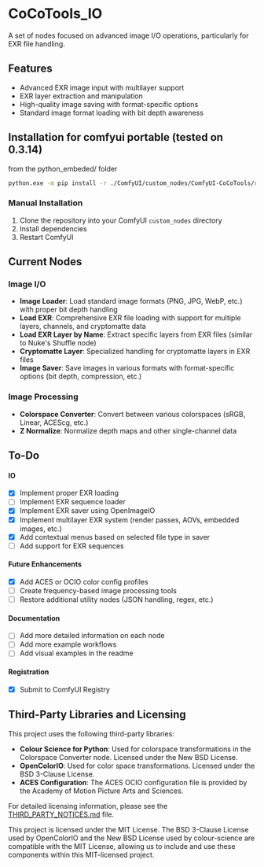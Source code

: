 # CoCoTools_IO

A set of nodes focused on advanced image I/O operations, particularly for EXR file handling.

## Features
- Advanced EXR image input with multilayer support
- EXR layer extraction and manipulation
- High-quality image saving with format-specific options
- Standard image format loading with bit depth awareness


## Installation for comfyui portable (tested on 0.3.14)

from the python_embeded/ folder

```bash
python.exe -m pip install -r ./ComfyUI/custom_nodes/ComfyUI-CoCoTools/requirements.txt
```

### Manual Installation
1. Clone the repository into your ComfyUI `custom_nodes` directory
2. Install dependencies
3. Restart ComfyUI



## Current Nodes

### Image I/O
- **Image Loader**: Load standard image formats (PNG, JPG, WebP, etc.) with proper bit depth handling
- **Load EXR**: Comprehensive EXR file loading with support for multiple layers, channels, and cryptomatte data
- **Load EXR Layer by Name**: Extract specific layers from EXR files (similar to Nuke's Shuffle node)
- **Cryptomatte Layer**: Specialized handling for cryptomatte layers in EXR files
- **Image Saver**: Save images in various formats with format-specific options (bit depth, compression, etc.)

### Image Processing
- **Colorspace Converter**: Convert between various colorspaces (sRGB, Linear, ACEScg, etc.)
- **Z Normalize**: Normalize depth maps and other single-channel data


## To-Do
#### IO
- [x] Implement proper EXR loading
- [ ] Implement EXR sequence loader
- [x] Implement EXR saver using OpenImageIO
- [x] Implement multilayer EXR system (render passes, AOVs, embedded images, etc.)
- [x] Add contextual menus based on selected file type in saver
- [ ] Add support for EXR sequences

#### Future Enhancements
- [x] Add ACES or OCIO color config profiles
- [ ] Create frequency-based image processing tools
- [ ] Restore additional utility nodes (JSON handling, regex, etc.)

#### Documentation
- [ ] Add more detailed information on each node
- [ ] Add more example workflows
- [ ] Add visual examples in the readme

#### Registration
- [x] Submit to ComfyUI Registry

## Third-Party Libraries and Licensing

This project uses the following third-party libraries:

- **Colour Science for Python**: Used for colorspace transformations in the Colorspace Converter node. Licensed under the New BSD License.
- **OpenColorIO**: Used for color space transformations. Licensed under the BSD 3-Clause License.
- **ACES Configuration**: The ACES OCIO configuration file is provided by the Academy of Motion Picture Arts and Sciences.

For detailed licensing information, please see the [THIRD_PARTY_NOTICES.md](THIRD_PARTY_NOTICES.md) file.

This project is licensed under the MIT License. The BSD 3-Clause License used by OpenColorIO and the New BSD License used by colour-science are compatible with the MIT License, allowing us to include and use these components within this MIT-licensed project.
